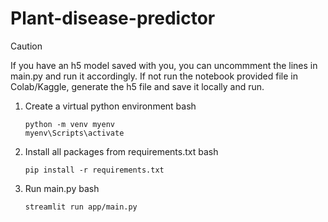 ﻿# Plant-disease-predictor

> [!CAUTION]
> If you have an h5 model saved with you, you can uncommment the lines in main.py and run it accordingly.
> If not run the notebook provided file in Colab/Kaggle, generate the h5 file and save it locally and run. 
 
1. Create a virtual python environment
   bash
   ```
   python -m venv myenv
   myenv\Scripts\activate
   ```

2. Install all packages from requirements.txt
   bash
   ```
   pip install -r requirements.txt
   ```
3. Run main.py
   bash
   ```
   streamlit run app/main.py
   ```

